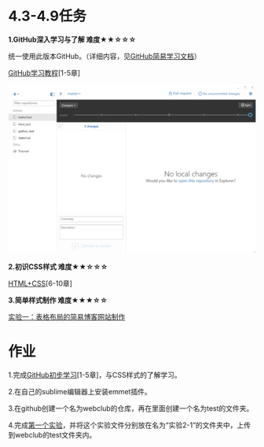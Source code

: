 # 4.3-4.9任务
**1.GitHub深入学习与了解 难度★★☆☆☆**

统一使用此版本GitHub。（详细内容，见[GitHub简易学习文档](http://pan.baidu.com/s/1i53IQIp)）


[GitHub学习教程](http://www.imooc.com/learn/390)[1-5章]

![图片](img/4.2.1.png)




**2.初识CSS样式 难度★★☆☆☆**

[HTML+CSS](http://www.imooc.com/learn/9)[6-10章]

**3.简单样式制作 难度★★★☆☆**



[实验一：表格布局的简易博客网站制作](test1.md)


# 作业

1.完成[GitHub初步学习](http://www.imooc.com/learn/390)[1-5章]，与CSS样式的了解学习。

2.在自己的sublime编辑器上安装emmet插件。

3.在github创建一个名为webclub的仓库，再在里面创建一个名为test的文件夹。

4.完成[第一个实验](test1.md)，并将这个实验文件分别放在名为“实验2-1”的文件夹中，上传到webclub的test文件夹内。


